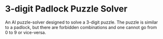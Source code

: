 # 3-digit Padlock Puzzle Solver
An AI puzzle-solver designed to solve a 3-digit puzzle. The puzzle is similar to a padlock, but there are forbidden combinations and one cannot go from 0 to 9 or vice-versa.
